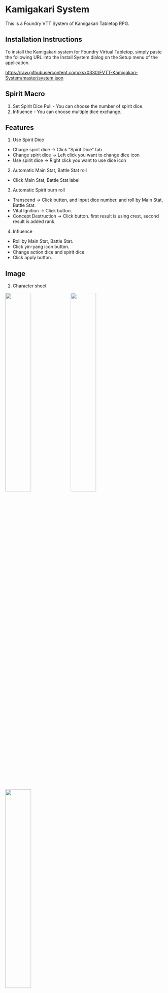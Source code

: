 Kamigakari System
=============
This is a Foundry VTT System of Kamigakari Tabletop RPG.

Installation Instructions
-------------
To install the Kamigakari system for Foundry Virtual Tabletop, simply paste the following URL into the Install System
dialog on the Setup menu of the application.

https://raw.githubusercontent.com/ksx0330/FVTT-Kamigakari-System/master/system.json

Spirit Macro
-------------
1. Set Spirit Dice Pull - You can choose the number of spirit dice.
2. Influence - You can choose multiple dice exchange.

Features
-------------
1. Use Spirit Dice
  * Charge spirit dice -> Click "Spirit Dice" tab
  * Change spirit dice -> Left click you want to change dice icon
  * Use spirit dice -> Right click you want to use dice icon
  
2. Automatic Main Stat, Battle Stat roll
  * Click Main Stat, Battle Stat label
  
3. Automatic Spirit burn roll
  * Transcend -> Click butten, and input dice number. and roll by Main Stat, Battle Stat.
  * Vital Ignition -> Click button.
  * Concept Destruction -> Click button. first result is using crest, second result is added rank.
  
4. Influence
  * Roll by Main Stat, Battle Stat. 
  * Click yin-yang icon button. 
  * Change action dice and spirit dice. 
  * Click apply button.

Image
-------------
1. Character sheet
<img src="https://user-images.githubusercontent.com/15700174/93171087-6534bf00-f763-11ea-81a9-ff791b2e5254.PNG" width="40%">

<img src="https://user-images.githubusercontent.com/15700174/93172358-ac23b400-f765-11ea-9156-fd1212904fe0.PNG" width="40%">

<img src="https://user-images.githubusercontent.com/15700174/93172429-d37a8100-f765-11ea-8548-8d58955c966d.PNG" width="40%">

2. Enermy sheet
<img src="https://user-images.githubusercontent.com/15700174/93172611-2c4a1980-f766-11ea-901f-07e09b11b0c9.PNG" width="40%">
